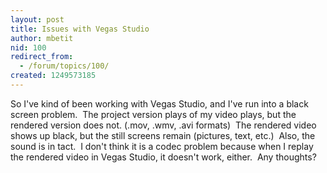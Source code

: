 ```yaml
---
layout: post
title: Issues with Vegas Studio
author: mbetit
nid: 100
redirect_from:
  - /forum/topics/100/
created: 1249573185
---
```

<p>So&nbsp;I've kind of been working with Vegas Studio, and I've run into a black screen problem.&nbsp; The project version plays of my video plays, but the rendered version does not. (.mov, .wmv, .avi formats)&nbsp;&nbsp;The rendered video shows up black, but the still screens remain (pictures, text, etc.)&nbsp; Also, the sound is in tact.&nbsp; I don't think it is a codec problem because when I replay the rendered&nbsp;video in Vegas Studio, it doesn't work, either.&nbsp; Any thoughts?</p>
